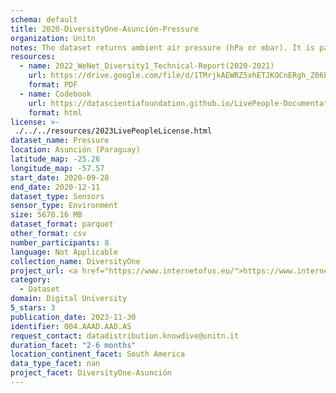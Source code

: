 ```yaml
---
schema: default
title: 2020-DiversityOne-Asunción-Pressure
organization: Unitn
notes: The dataset returns ambient air pressure (hPa or mbar). It is part of Wenet Diversity 1 data collection, which contains data about the everyday life activities of students coming from 8 different universities located in China, Denmark, India, Italy, Mexico, Mongolia, Paraguay and UK. The data were collected via questionnaires, data coming from 27 smartphone sensors associated to thousand self-reported annotations over a period of 4 weeks.
resources:
  - name: 2022_WeNet_Diversity1_Technical-Report(2020-2021)
    url: https://drive.google.com/file/d/1TMrjkAEWRZ5xhETJKOCnERgh_Z06PO2E/view?usp=drive_link
    format: PDF
  - name: Codebook
    url: https://datascientiafoundation.github.io/LivePeople-Documentation/codebooks/2020_DV1_Asuncion_pressure.html
    format: html
license: >-
 ./../../resources/2023LivePeopleLicense.html
dataset_name: Pressure
location: Asunción (Paraguay)
latitude_map: -25.26
longitude_map: -57.57
start_date: 2020-09-28
end_date: 2020-12-11
dataset_type: Sensors
sensor_type: Environment
size: 5670.16 MB
dataset_format: parquet
other_format: csv
number_participants: 8
language: Not Applicable
collection_name: DiversityOne
project_url: <a href="https://www.internetofus.eu/">https://www.internetofus.eu/</a>
category: 
  - Dataset
domain: Digital University
5_stars: 3
publication_date: 2023-11-30
identifier: 004.AAAD.AAD.AS
request_contact: datadistribution.knowdive@unitn.it
duration_facet: "2-6 months"
location_continent_facet: South America
data_type_facet: nan
project_facet: DiversityOne-Asunción
---
```

